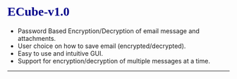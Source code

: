 # <font color='darkblue' face='book antiqua'> ECube-v1.0 </font> #

  * Password Based Encryption/Decryption of email message and attachments.
  * User choice on how to save email (encrypted/decrypted).
  * Easy to use and intuitive GUI.
  * Support for encryption/decryption of multiple messages at a time.


---
